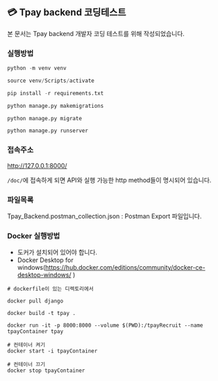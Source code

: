 ## :credit_card: Tpay backend 코딩테스트

본 문서는 Tpay backend 개발자 코딩 테스트를 위해 작성되었습니다.



### 실행방법

```python -m venv venv
python -m venv venv 

source venv/Scripts/activate 

pip install -r requirements.txt 

python manage.py makemigrations 

python manage.py migrate

python manage.py runserver
```



### 접속주소

http://127.0.0.1:8000/

``/doc/``에 접속하게 되면 API와 실행 가능한 http method들이 명시되어 있습니다.



### 파일목록

Tpay_Backend.postman_collection.json : Postman Export 파일입니다.





### Docker 실행방법

* 도커가 설치되어 있어야 합니다.
* Docker Desktop for windows(https://hub.docker.com/editions/community/docker-ce-desktop-windows/ )

```
# dockerfile이 있는 디렉토리에서

docker pull django

docker build -t tpay .

docker run -it -p 8000:8000 --volume $(PWD):/tpayRecruit --name tpayContainer tpay

# 컨테이너 켜기
docker start -i tpayContainer

# 컨테이너 끄기
docker stop tpayContainer
```